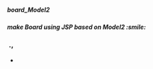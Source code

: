 <h5> board_Model2<h5>
make Board using JSP based on Model2 :smile:

<h3> &nbsp;.,</h3>
<ul>
<li></li>
</ul>
